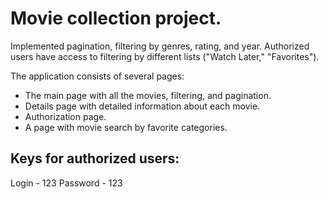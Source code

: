 # Movie collection project. 

Implemented pagination, filtering by genres, rating, and year. Authorized users have access to filtering by different lists ("Watch Later," "Favorites"). 

The application consists of several pages:

- The main page with all the movies, filtering, and pagination.
- Details page with detailed information about each movie.
- Authorization page.
- A page with movie search by favorite categories.

## Keys for authorized users:
Login - 123
Password - 123

